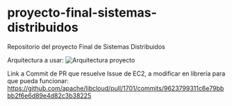 # proyecto-final-sistemas-distribuidos
Repositorio del proyecto Final de Sistemas Distribuidos

Arquitectura a usar:
![Arquitectura proyecto](https://i.ibb.co/C9pDb4d/Diagrama-definitivo-Sanabria.png)

Link a Commit de PR que resuelve Issue de EC2, a modificar en librería para que pueda funcionar:
https://github.com/apache/libcloud/pull/1701/commits/9623799311c6e79bbbb2f6e6d89e4d82c3b38225
